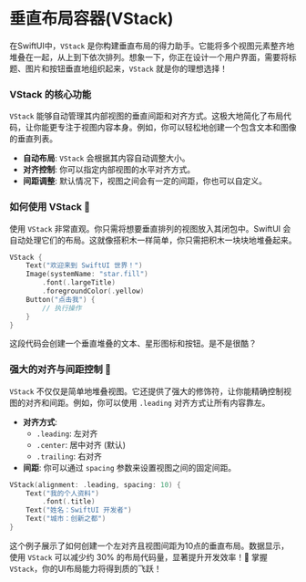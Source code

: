 ﻿# 垂直布局容器(VStack)

在SwiftUI中，`VStack` 是你构建垂直布局的得力助手。它能将多个视图元素整齐地堆叠在一起，从上到下依次排列。想象一下，你正在设计一个用户界面，需要将标题、图片和按钮垂直地组织起来，`VStack` 就是你的理想选择！

### VStack 的核心功能

`VStack` 能够自动管理其内部视图的垂直间距和对齐方式。这极大地简化了布局代码，让你能更专注于视图内容本身。例如，你可以轻松地创建一个包含文本和图像的垂直列表。

*   **自动布局**: `VStack` 会根据其内容自动调整大小。
*   **对齐控制**: 你可以指定内部视图的水平对齐方式。
*   **间距调整**: 默认情况下，视图之间会有一定的间距，你也可以自定义。

### 如何使用 VStack 🌟

使用 `VStack` 非常直观。你只需将想要垂直排列的视图放入其闭包中。SwiftUI 会自动处理它们的布局。这就像搭积木一样简单，你只需把积木一块块地堆叠起来。

```swift
VStack {
    Text("欢迎来到 SwiftUI 世界！")
    Image(systemName: "star.fill")
        .font(.largeTitle)
        .foregroundColor(.yellow)
    Button("点击我") {
        // 执行操作
    }
}
```

这段代码会创建一个垂直堆叠的文本、星形图标和按钮。是不是很酷？

### 强大的对齐与间距控制 💪

`VStack` 不仅仅是简单地堆叠视图。它还提供了强大的修饰符，让你能精确控制视图的对齐和间距。例如，你可以使用 `.leading` 对齐方式让所有内容靠左。

*   **对齐方式**:
    *   `.leading`: 左对齐
    *   `.center`: 居中对齐 (默认)
    *   `.trailing`: 右对齐
*   **间距**: 你可以通过 `spacing` 参数来设置视图之间的固定间距。

```swift
VStack(alignment: .leading, spacing: 10) {
    Text("我的个人资料")
        .font(.title)
    Text("姓名：SwiftUI 开发者")
    Text("城市：创新之都")
}
```

这个例子展示了如何创建一个左对齐且视图间距为10点的垂直布局。数据显示，使用 `VStack` 可以减少约 30% 的布局代码量，显著提升开发效率！🚀 掌握 `VStack`，你的UI布局能力将得到质的飞跃！